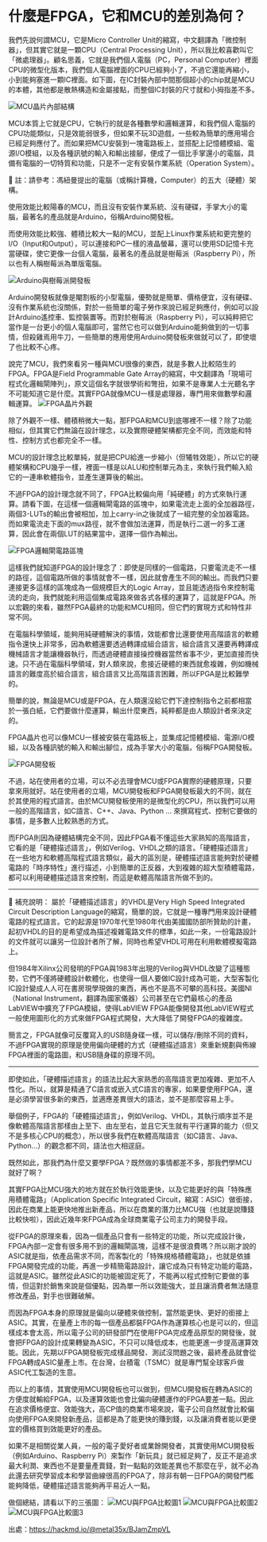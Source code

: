# 什麼是FPGA，它和MCU的差別為何？


我們先說何謂MCU，它是Micro Controller Unit的縮寫，中文翻譯為「微控制器」，但其實它就是一顆CPU（Central Processing Unit），所以我比較喜歡叫它「微處理器」。顧名思義，它就是我們個人電腦（PC，Personal Computer）裡面CPU的微型化版本，我們個人電腦裡面的CPU已經夠小了，不過它還能再縮小，小到能夠塞進一顆IC裡面。如下圖，在IC封裝內部中間那個超小的chip就是MCU的本體，其他都是散熱構造和金屬接點，而整個IC封裝的尺寸就和小拇指差不多。
      
![MCU晶片內部結構](images/mcu_chip.png)


MCU本質上它就是CPU，它執行的就是各種數學和邏輯運算，和我們個人電腦的CPU功能類似，只是效能弱很多，但如果不玩3D遊戲，一些較為簡單的應用場合已經足夠應付了。而如果把MCU安裝到一塊電路板上，並搭配上記憶體模組、電源I/O模組，以及各種訊號的輸入和輸出接腳，便成了一個比手掌還小的電腦，具備有電腦的一切特質和功能，只是不一定有安裝作業系統（Operation System）。

	註：請參考：馮紐曼提出的電腦（或稱計算機，Computer）的五大（硬體）架構。

使用效能比較陽春的MCU，而且沒有安裝作業系統、沒有硬碟，手掌大小的電腦，最著名的產品就是Arduino，俗稱Arduino開發板。

而使用效能比較強、體積比較大一點的MCU，並配上Linux作業系統和更完整的I/O（Input和Output），可以連接和PC一樣的液晶螢幕，還可以使用SD記憶卡充當硬碟，使它更像一台個人電腦，最著名的產品就是樹莓派（Raspberry Pi），所以也有人稱樹莓派為單版電腦。
     
![Arduino與樹莓派開發板](images/arduino_raspberry.png)


Arduino開發板就像是閹割板的小型電腦，優勢就是簡單、價格便宜，沒有硬碟、沒有作業系統也沒關係，對於一些簡單的電子勞作來說已經足夠應付，例如可以設計Arduino遙控車、監控裝置等。而對於樹莓派（Raspberry Pi），可以純粹把它當作是一台更小的個人電腦即可，當然它也可以做到Arduino能夠做到的一切事情，但殺雞焉用牛刀，一些簡單的應用使用Arduino開發板來做就可以了，即使壞了也比較不心疼。

說完了MCU，我們來看另一種與MCU很像的東西，就是多數人比較陌生的FPGA。FPGA是Field Programmable Gate Array的縮寫，中文翻譯為「現場可程式化邏輯閘陣列」，原文這個名字就很學術和彆扭，如果不是專業人士光聽名字不可能知道它是什麼。其實FPGA就像MCU一樣是處理器，專門用來做數學和邏輯運算。
![FPGA晶片外觀](images/fpga_chip.png)


除了外觀不一樣、體積稍微大一點，那FPGA和MCU到底哪裡不一樣？除了功能相似，但其實它們無論在設計理念，以及實際硬體架構都完全不同，而效能和特性、控制方式也都完全不一樣。

MCU的設計理念比較單純，就是把CPU給進一步縮小（但犧牲效能），所以它的硬體架構和CPU幾乎一樣，裡面一樣是以ALU和控制單元為主，來執行我們輸入給它的一連串軟體指令，並產生運算後的輸出。

不過FPGA的設計理念就不同了，FPGA比較偏向用「純硬體」的方式來執行運算。請看下圖，在這樣一個邏輯閘電路的區塊中，如果電流走上面的全加器路徑，兩個3-LUTs的輸出會被相加，加上carry-in之後就成了一組完整的全加器電路。而如果電流走下面的mux路徑，就不會做加法運算，而是執行二選一的多工運算，因此會在兩個LUT的結果當中，選擇一個作為輸出。

![FPGA邏輯閘電路區塊](images/fpga_logic_block.png)


這樣我們就知道FPGA的設計理念了：即使是同樣的一個電路，只要電流走不一樣的路徑，這個電路所做的事情就會不一樣，因此就會產生不同的輸出。而我們只要連接更多這樣的區塊成為一個規模巨大的Logic Array，並且能透過指令來控制電流的走向，我們就能利用這個集成電路來做各式各樣的運算了，這就是FPGA。所以宏觀的來看，雖然FPGA最終的功能和MCU相同，但它們的實現方式和特性非常不同。

在電腦科學領域，能夠用純硬體解決的事情，效能都會比還要使用高階語言的軟體指令還快上非常多，因為軟體還要透過轉譯成組合語言，組合語言又還要再轉譯成機械語言才能讓機器執行，而透過硬體直接操控機器當然省事不少，更加直接而快速。只不過在電腦科學領域，對人類來說，愈接近硬體的東西就愈複雜，例如機械語言的難度高於組合語言，組合語言又比高階語言困難，所以FPGA是比較難學的。

簡單的說，無論是MCU或是FPGA，在人類還沒給它們下達控制指令之前都相當於一張白紙，它們要做什麼運算，輸出什麼東西，純粹都是由人類設計者來決定的。

FPGA晶片也可以像MCU一樣被安裝在電路板上，並集成記憶體模組、電源I/O模組，以及各種訊號的輸入和輸出腳位，成為手掌大小的電腦，俗稱FPGA開發板。
                     
![FPGA開發板](images/fpga_board.png)


不過，站在使用者的立場，可以不必去理會MCU或FPGA實際的硬體原理，只要拿來用就好。站在使用者的立場，MCU開發板和FPGA開發板最大的不同，就在於其使用的程式語言。由於MCU開發板使用的是微型化的CPU，所以我們可以用一般的高階語言，如C語言、C++、Java、Python … 來撰寫程式、控制它要做的事情，是多數人比較熟悉的方式。

而FPGA則因為硬體結構完全不同，因此FPGA看不懂這些大家熟知的高階語言，它看的是「硬體描述語言」，例如Verilog、VHDL之類的語言。「硬體描述語言」在一些地方和軟體高階程式語言類似，最大的區別是，硬體描述語言能夠對於硬體電路的「時序特性」進行描述，小到簡單的正反器，大到複雜的超大型積體電路，都可以利用硬體描述語言來控制，而這是軟體高階語言所做不到的。
________________________________________________________

	補充說明：
屬於「硬體描述語言」的VHDL是Very High Speed Integrated Circuit Description Language的縮寫，簡單的說，它就是一種專門用來設計硬體電路的程式語言。它的起源是1970年代至1980年代由美國國防部所贊助的計畫，起初VHDL的目的是希望成為描述複雜電路文件的標準，如此一來，一份電路設計的文件就可以讓另一位設計者所了解，同時也希望VHDL可用在利用軟體模擬電路上。

但1984年Xilinx公司發明的FPGA與1983年出現的Verilog與VHDL改變了這種態勢，它們不僅將硬體設計軟體化，也使得一個人要做IC設計成為可能，大型客製化IC設計變成人人可在書房現學現做的東西，再也不是高不可攀的高科技。美國NI（National Instrument，翻譯為國家儀器）公司甚至在它們最核心的產品LabVIEW中擴充了FPGA模組，使得LabVIEW FPGA能像開發其他LabVIEW程式一般使用圖形化的方式來做FPGA程式開發，大大降低了開發FPGA的複雜度。

簡言之，FPGA就像可反覆寫入的USB隨身碟一樣，可以儲存/刪除不同的資料，不過FPGA實現的原理是使用偏向硬體的方式（硬體描述語言）來重新規劃與佈線FPGA裡面的電路圖，和USB隨身碟的原理不同。
________________________________________________________

即使如此，「硬體描述語言」的語法比起大家熟悉的高階語言更加複雜、更加不人性化。所以，就算是精通了C語言或嵌入式C語言的專家，如果要使用FPGA，還是必須學習很多新的東西，並適應差異很大的語法，並不是那麼容易上手。

舉個例子，FPGA的「硬體描述語言」，例如Verilog、VHDL，其執行順序並不是像軟體高階語言那樣由上至下、由左至右，並且它天生就有平行運算的能力（但又不是多核心CPU的概念），所以很多我們在軟體高階語言（如C語言、Java、Python…）的觀念都不同，語法也大相逕庭。

既然如此，那我們為什麼又要學FPGA？既然做的事情都差不多，那我們學MCU就好了啊？

其實FPGA比MCU強大的地方就在於執行效能更快，以及它能更好的與「特殊應用積體電路」（Application Specific Integrated Circuit，縮寫：ASIC）做銜接，因此在商業上能更快地推出新產品，所以在商業的潛力比MCU強（也就是說賺錢比較快啦），因此近幾年來FPGA成為全球商業電子公司主力的開發手段。

從FPGA的原理來看，因為一個產品只會有一些特定的功能，所以完成設計後，FPGA內部一定會有很多用不到的邏輯閘區塊，這樣不是很浪費嗎？所以剛才說的ASIC就是指，依產品需求不同，而客製化的「特殊規格積體電路」，也就是依據FPGA開發完成的功能，再進一步精簡電路設計，讓它成為只有特定功能的電路，這就是ASIC。雖然從此ASIC的功能被固定死了，不能再以程式控制它要做的事情，但這對於銷售來說是個優點，因為單一所以效能強大，並且讓消費者無法隨意修改產品，對手也很難破解。

而因為FPGA本身的原理就是偏向以硬體來做控制，當然能更快、更好的銜接上ASIC。其實，在量產上市的每一個產品都裝FPGA作為運算核心也是可以的，但這樣成本會太高，所以電子公司的研發部門在使用FPGA完成產品原型的開發後，就會把FPGA的設計成果轉變為ASIC，不只可以降低成本，也能更進一步提高運算效能。因此，先期以FPGA開發板完成樣品開發、測試沒問題之後，最終產品就會從FPGA轉成ASIC量產上市。在台灣，台積電（TSMC）就是專門幫全球客戶做ASIC代工製造的生意。

而以上的事情，其實使用MCU開發板也可以做到，但MCU開發板在轉為ASIC的方便度就輸給FPGA，以及運算效能也會比偏向硬體運作的FPGA要差一點。因此在追求價格便宜、效能強大，高CP值的商業市場來說，電子公司自然就會比較偏向使用FPGA來開發新產品，這都是為了能更快的賺到錢，以及讓消費者能以更便宜的價格買到效能更好的產品。

如果不是相關從業人員，一般的電子愛好者或業餘開發者，其實使用MCU開發板（例如Arduino、Raspberry Pi）來製作「新玩具」就已經足夠了，反正不是追求最大利潤、東西也不是要量產賣錢，對一點點的效能差異也不那麼在乎，就不必為此還去研究學習成本和學習曲線很高的FPGA了，除非有朝一日FPGA的開發門檻能夠降低，硬體描述語言能夠再平易近人一點。

做個總結，請看以下的三張圖：
![MCU與FPGA比較圖1](images/comparison_1.png)
![MCU與FPGA比較圖2](images/comparison_2.png)
![MCU與FPGA比較圖3](images/comparison_3.png)


出處：https://hackmd.io/@metal35x/BJamZmpVL
 
    
      

